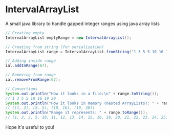 # IntervalArrayList
A small java library to handle gapped integer ranges using java array lists

```java
// Creating empty
IntervalArrayList emptyRange = new IntervalArrayList();

// Creating from string (for serialization)
IntervalArrayList range = IntervalArrayList.fromString("1 3 5 5 10 16 19 30");

// Adding inside range
ial.addInRange(67);

// Removing from range
ial.removeFromRange(67);

// Convertions
System.out.println("How it looks in a file:\n" + range.toString());
// 1 3 5 5 10 16 19 30
System.out.println("How it looks in memory (nested ArrayLists): " + range.toStringPretty());
// [[1, 3], [5, 5], [10, 16], [19, 30]]
System.out.println("Range it represents: " + range.toRange());
// [1, 2, 3, 5, 10, 11, 12, 13, 14, 15, 16, 19, 20, 21, 22, 23, 24, 25, 26, 27, 28, 29, 30]
```

Hope it's useful to you!
